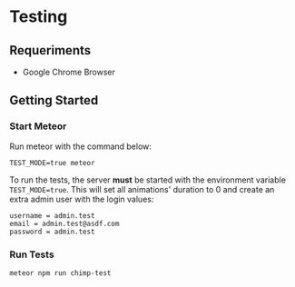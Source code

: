 # Testing

## Requeriments

- Google Chrome Browser

## Getting Started

### Start Meteor

Run meteor with the command below:

```
TEST_MODE=true meteor
```

To run the tests, the server **must** be started with the environment variable `TEST_MODE=true`. This will set all animations' duration to 0 and create an extra admin user with the login values:

```
username = admin.test
email = admin.test@asdf.com
password = admin.test
```

### Run Tests

```
meteor npm run chimp-test
```